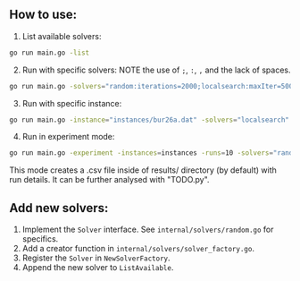 ## How to use:

1. List available solvers:
```sh
go run main.go -list
```

2. Run with specific solvers: NOTE the use of `;`, `:`, `,` and the lack of spaces.
```sh
go run main.go -solvers="random:iterations=2000;localsearch:maxIter=5000,maxNonImproving=500,restarts=10"
```

3. Run with specific instance:
```sh
go run main.go -instance="instances/bur26a.dat" -solvers="localsearch"
```

4. Run in experiment mode:
```sh
go run main.go -experiment -instances=instances -runs=10 -solvers="random:iterations=2000"
```
This mode creates a .csv file inside of results/ directory (by default) with run details. It can be further analysed with "TODO.py".


## Add new solvers:

1. Implement the `Solver` interface. See `internal/solvers/random.go` for specifics.
2. Add a creator function in `internal/solvers/solver_factory.go`.
3. Register the `Solver` in `NewSolverFactory`.
4. Append the new solver to `ListAvailable`.

